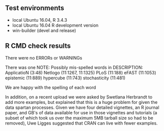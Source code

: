 ## Test environments
* local Ubuntu 16.04, R 3.4.3
* local Ubuntu 16.04 R development version
* win-builder (devel and release)

## R CMD check results
There were no ERRORs or WARNINGs

There was one NOTE:
Possibly mis-spelled words in DESCRIPTION:
  ApplicatioN (3:48)
  Netlogo (11:1267, 11:1325)
  PLoS (11:188)
  eFAST (11:1053)
  epistemic (11:889)
  hypercube (11:743)
  stochasticity (11:481)
  
We are happy with the spelling of each word

In addition, on a recent upload we were asked by Swetlana Herbrandt to add more examples, but explained that this is a huge problem for given the data spartan processes. Given we have four detailed vignettes, an R journal paper, and GB's of data available for use in those vignettes and tutorials (a subset of which took us over the maximum 5MB tarball size so had to be removed), Uwe Ligges suggested that CRAN can live with fewer examples.
